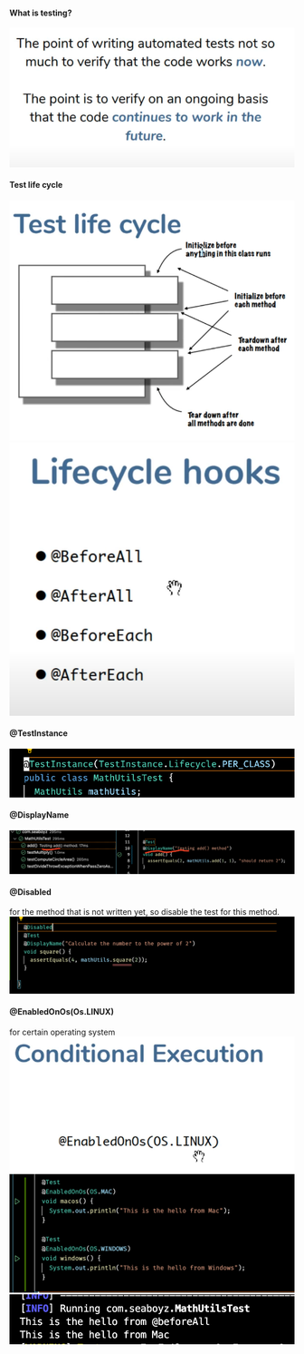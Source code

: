 #### What is testing?

![](./images/download.png)

#### Test life cycle

![](./images/Screen%20Shot%202022-04-10%20at%208.08.03%20AM.png)
![](./images/Screen%20Shot%202022-04-10%20at%208.12.46%20AM.png)

#### @TestInstance

![](./images/Screen%20Shot%202022-04-10%20at%208.49.16%20AM.png)

#### @DisplayName

![](./images/Screen%20Shot%202022-04-10%20at%208.59.03%20AM.png)

#### @Disabled

for the method that is not written yet, so disable the test for this method.
![](./images/Screen%20Shot%202022-04-10%20at%209.07.55%20AM.png)

#### @EnabledOnOs(Os.LINUX)

for certain operating system
![](./images/Screen%20Shot%202022-04-10%20at%209.14.01%20AM.png)
![](./images/Screen%20Shot%202022-04-10%20at%209.19.39%20AM.png)
![](./images/Screen%20Shot%202022-04-10%20at%209.20.01%20AM.png)
